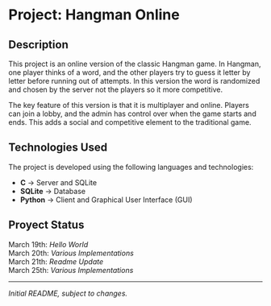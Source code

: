 # Project: Hangman Online

## Description
This project is an online version of the classic Hangman game. In Hangman, one player thinks of a word, and the other players try to guess it letter by letter before running out of attempts. In this version the word is randomized and chosen by the server not the players so it more competitive.

The key feature of this version is that it is multiplayer and online. Players can join a lobby, and the admin has control over when the game starts and ends. This adds a social and competitive element to the traditional game.  
 

## Technologies Used
The project is developed using the following languages and technologies:    
- **C** → Server and SQLite
- **SQLite** → Database    
- **Python** → Client and Graphical User Interface (GUI)

## Proyect Status
March 19th: _Hello World_  
March 20th: _Various Implementations_  
March 21th: _Readme Update_  
March 25th: _Various Implementations_  



---
_Initial README, subject to changes._ 

